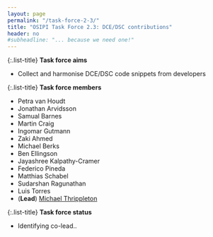 ```yaml
---
layout: page
permalink: "/task-force-2-3/"
title: "OSIPI Task Force 2.3: DCE/DSC contributions"
header: no
#subheadline: "... because we need one!"
---
```


{:.list-title}
**Task force aims**

- Collect and harmonise DCE/DSC code snippets from developers 

{:.list-title}
**Task force members**  

- Petra van Houdt
- Jonathan Arvidsson
- Samual Barnes
- Martin Craig
- Ingomar Gutmann
- Zaki Ahmed
- Michael Berks
- Ben Ellingson
- Jayashree Kalpathy-Cramer
- Federico Pineda
- Matthias Schabel
- Sudarshan Ragunathan
- Luis Torres
- (**Lead**) [Michael Thrippleton](https://www.ed.ac.uk/profile/dr-michael-thrippleton)


{:.list-title}
**Task force status**  

- Identifying co-lead..


